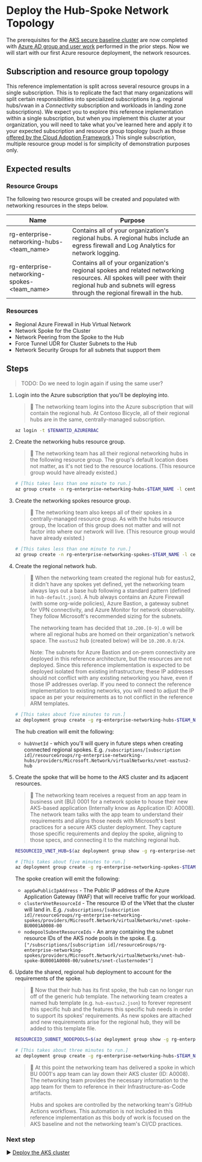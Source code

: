# Deploy the Hub-Spoke Network Topology

The prerequisites for the [AKS secure baseline cluster](./) are now completed with [Azure AD group and user work](./03-aad.md) performed in the prior steps. Now we will start with our first Azure resource deployment, the network resources.

## Subscription and resource group topology

This reference implementation is split across several resource groups in a single subscription. This is to replicate the fact that many organizations will split certain responsibilities into specialized subscriptions (e.g. regional hubs/vwan in a _Connectivity_ subscription and workloads in landing zone subscriptions). We expect you to explore this reference implementation within a single subscription, but when you implement this cluster at your organization, you will need to take what you've learned here and apply it to your expected subscription and resource group topology (such as those [offered by the Cloud Adoption Framework](https://docs.microsoft.com/azure/cloud-adoption-framework/decision-guides/subscriptions/).) This single subscription, multiple resource group model is for simplicity of demonstration purposes only.

## Expected results

### Resource Groups

The following two resource groups will be created and populated with networking resources in the steps below.

| Name                            | Purpose                                   |
|---------------------------------|-------------------------------------------|
| rg-enterprise-networking-hubs-<team_name>   | Contains all of your organization's regional hubs. A regional hubs include an egress firewall and Log Analytics for network logging. |
| rg-enterprise-networking-spokes-<team_name> | Contains all of your organization's regional spokes and related networking resources. All spokes will peer with their regional hub and subnets will egress through the regional firewall in the hub. |

### Resources

* Regional Azure Firewall in Hub Virtual Network
* Network Spoke for the Cluster
* Network Peering from the Spoke to the Hub
* Force Tunnel UDR for Cluster Subnets to the Hub
* Network Security Groups for all subnets that support them

## Steps

> TODO: Do we need to login again if using the same user?

1. Login into the Azure subscription that you'll be deploying into.

   > :book: The networking team logins into the Azure subscription that will contain the regional hub. At Contoso Bicycle, all of their regional hubs are in the same, centrally-managed subscription.

   ```bash
   az login -t $TENANTID_AZURERBAC
   ```

1. Create the networking hubs resource group.

   > :book: The networking team has all their regional networking hubs in the following resource group. The group's default location does not matter, as it's not tied to the resource locations. (This resource group would have already existed.)

   ```bash
   # [This takes less than one minute to run.]
   az group create -n rg-enterprise-networking-hubs-$TEAM_NAME -l centralus
   ```

1. Create the networking spokes resource group.

   > :book: The networking team also keeps all of their spokes in a centrally-managed resource group. As with the hubs resource group, the location of this group does not matter and will not factor into where our network will live. (This resource group would have already existed.)

   ```bash
   # [This takes less than one minute to run.]
   az group create -n rg-enterprise-networking-spokes-$TEAM_NAME -l centralus
   ```

1. Create the regional network hub.

   > :book: When the networking team created the regional hub for eastus2, it didn't have any spokes yet defined, yet the networking team always lays out a base hub following a standard pattern (defined in `hub-default.json`). A hub always contains an Azure Firewall (with some org-wide policies), Azure Bastion, a gateway subnet for VPN connectivity, and Azure Monitor for network observability. They follow Microsoft's recommended sizing for the subnets.
   >
   > The networking team has decided that `10.200.[0-9].0` will be where all regional hubs are homed on their organization's network space. The `eastus2` hub (created below) will be `10.200.0.0/24`.
   >
   > Note: The subnets for Azure Bastion and on-prem connectivity are deployed in this reference architecture, but the resources are not deployed. Since this reference implementation is expected to be deployed isolated from existing infrastructure; these IP addresses should not conflict with any existing networking you have, even if those IP addresses overlap. If you need to connect the reference implementation to existing networks, you will need to adjust the IP space as per your requirements as to not conflict in the reference ARM templates.

   ```bash
   # [This takes about five minutes to run.]
   az deployment group create -g rg-enterprise-networking-hubs-$TEAM_NAME -f networking/hub-default.json -p location=eastus2
   ```

   The hub creation will emit the following:

      * `hubVnetId` - which you'll will query in future steps when creating connected regional spokes. E.g. `/subscriptions/[subscription id]/resourceGroups/rg-enterprise-networking-hubs/providers/Microsoft.Network/virtualNetworks/vnet-eastus2-hub`

1. Create the spoke that will be home to the AKS cluster and its adjacent resources.

   > :book: The networking team receives a request from an app team in business unit (BU) 0001 for a network spoke to house their new AKS-based application (Internally know as Application ID: A0008). The network team talks with the app team to understand their requirements and aligns those needs with Microsoft's best practices for a secure AKS cluster deployment. They capture those specific requirements and deploy the spoke, aligning to those specs, and connecting it to the matching regional hub.

   ```bash
   RESOURCEID_VNET_HUB=$(az deployment group show -g rg-enterprise-networking-hubs-$TEAM_NAME -n hub-default --query properties.outputs.hubVnetId.value -o tsv)

   # [This takes about five minutes to run.]
   az deployment group create -g rg-enterprise-networking-spokes-$TEAM_NAME -f networking/spoke-BU0001A0008.json -p location=eastus2 hubVnetResourceId="${RESOURCEID_VNET_HUB}"
   ```

   The spoke creation will emit the following:

     * `appGwPublicIpAddress` - The Public IP address of the Azure Application Gateway (WAF) that will receive traffic for your workload.
     * `clusterVnetResourceId` - The resource ID of the VNet that the cluster will land in. E.g. `/subscriptions/[subscription id]/resourceGroups/rg-enterprise-networking-spokes/providers/Microsoft.Network/virtualNetworks/vnet-spoke-BU0001A0008-00`
     * `nodepoolSubnetResourceIds` - An array containing the subnet resource IDs of the AKS node pools in the spoke. E.g. `["/subscriptions/[subscription id]/resourceGroups/rg-enterprise-networking-spokes/providers/Microsoft.Network/virtualNetworks/vnet-hub-spoke-BU0001A0008-00/subnets/snet-clusternodes"]`

1. Update the shared, regional hub deployment to account for the requirements of the spoke.

   > :book: Now that their hub has its first spoke, the hub can no longer run off of the generic hub template. The networking team creates a named hub template (e.g. `hub-eastus2.json`) to forever represent this specific hub and the features this specific hub needs in order to support its spokes' requirements. As new spokes are attached and new requirements arise for the regional hub, they will be added to this template file.

   ```bash
   RESOURCEID_SUBNET_NODEPOOLS=$(az deployment group show -g rg-enterprise-networking-spokes-$TEAM_NAME -n spoke-BU0001A0008 --query properties.outputs.nodepoolSubnetResourceIds.value -o tsv)

   # [This takes about three minutes to run.]
   az deployment group create -g rg-enterprise-networking-hubs-$TEAM_NAME -f networking/hub-regionA.json -p location=eastus2 nodepoolSubnetResourceIds="['${RESOURCEID_SUBNET_NODEPOOLS}']"
   ```

   > :book: At this point the networking team has delivered a spoke in which BU 0001's app team can lay down their AKS cluster (ID: A0008). The networking team provides the necessary information to the app team for them to reference in their Infrastructure-as-Code artifacts.
   >
   > Hubs and spokes are controlled by the networking team's GitHub Actions workflows. This automation is not included in this reference implementation as this body of work is focused on the AKS baseline and not the networking team's CI/CD practices.

### Next step

:arrow_forward: [Deploy the AKS cluster](./05-aks-cluster.md)
